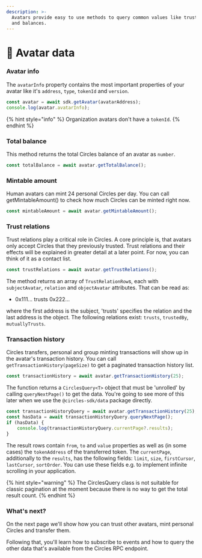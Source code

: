 ```yaml
---
description: >-
  Avatars provide easy to use methods to query common values like trust lists
  and balances.
---
```


# 📝 Avatar data

### Avatar info

The `avatarInfo` property contains the most important properties of your avatar like it's `address`, `type`, `tokenId` and `version`.

```typescript
const avatar = await sdk.getAvatar(avatarAddress);
console.log(avatar.avatarInfo);
```

{% hint style="info" %}
Organization avatars don't have a `tokenId`.
{% endhint %}

### Total balance

This method returns the total Circles balance of an avatar as `number`.

```typescript
const totalBalance = await avatar.getTotalBalance();
```

### Mintable amount

Human avatars can mint 24 personal Circles per day. You can call getMintableAmount() to check how much Circles can be minted right now.

```typescript
const mintableAmount = await avatar.getMintableAmount();
```

### Trust relations

Trust relations play a critical role in Circles. A core principle is, that avatars only accept Circles that they previously trusted. Trust relations and their effects will be explained in greater detail at a later point. For now, you can think of it as a contact list.

```typescript
const trustRelations = await avatar.getTrustRelations();
```

The method returns an array of `TrustRelationRow`s, each with `subjectAvatar`, `relation` and `objectAvatar` attributes. That can be read as:

* 0x111... trusts 0x222...

where the first address is the subject, 'trusts' specifies the relation and the last address is the object. The following relations exist: `trusts`, `trustedBy`, `mutuallyTrusts`.

### Transaction history

Circles transfers, personal and group minting transactions will show up in the avatar's transaction history. You can call `getTransactionHistory(pageSize)` to get a paginated transaction history list.

```typescript
const transactionHistory = await avatar.getTransactionHistory(25);
```

The function returns a `CirclesQuery<T>` object that must be 'unrolled' by calling `queryNextPage()` to get the data. You're going to see more of this later when we use the `@circles-sdk/data` package directly.

```typescript
const transactionHistoryQuery = await avatar.getTransactionHistory(25);
const hasData = await transactionHistoryQuery.queryNextPage();
if (hasData) {
    console.log(transactionHistoryQuery.currentPage?.results);
}
```

The result rows contain `from`, `to` and `value` properties as well as (in some cases) the `tokenAddress` of the transferred token. The `currentPage`, additionally to the `results`, has the following fields: `limit`, `size`, `firstCursor`, `lastCursor`, `sortOrder`. You can use these fields e.g. to implement infinite scrolling in your application.&#x20;

{% hint style="warning" %}
The CirclesQuery class is not suitable for classic pagination at the moment because there is no way to get the total result count.
{% endhint %}

### What's next?

On the next page we'll show how you can trust other avatars, mint personal Circles and transfer them.

Following that, you'll learn how to subscribe to events and how to query the other data that's available from the Circles RPC endpoint.

